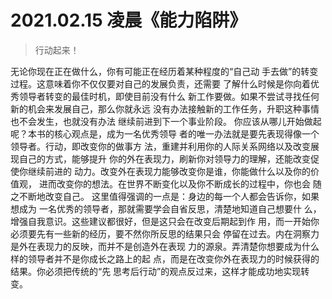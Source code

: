 # 2021.02.15 凌晨《能力陷阱》

> 行动起来！

无论你现在正在做什么，你有可能正在经历着某种程度的“自己动
手去做”的转变过程。这意味着你不仅仅要对自己的发展负责，还需要
了解什么时候是你向着优秀领导者转变的最佳时机，即使目前没有什么
新工作要做。如果不尝试寻找任何新的机会来发展自己，那么你就永远
没有办法接触新的工作任务，升职这种事情也不会发生，也就没有办法
继续前进到下一个事业阶段。
你应该从哪儿开始做起呢？本书的核心观点是，成为一名优秀领导
者的唯一办法就是要先表现得像一个领导者。行动，即改变你的做事方
法，重建并利用你的人际关系网络以及改变展现自己的方式，能够提升
你的外在表现力，刷新你对领导力的理解，还能改变促使你继续前进的
动力。改变外在表现力能够改变你是谁，你能做什么以及你的价值观，
进而改变你的想法。在世界不断变化以及你不断成长的过程中，你也会
随之不断地改变自己。
这里值得强调的一点是：身边的每一个人都会告诉你，如果想成为
一名优秀的领导者，那就需要学会自省反思，清楚地知道自己想要什
么，增强自我意识。这些建议都很好，但是这只会在改变后期起到作
用，而一开始你必须要先有一些新的经历，要不然你所反思的结果只会
停留在过去。内在洞察力是外在表现力的反映，而并不是创造外在表现
力的源泉。弄清楚你想要成为什么样的领导者并不是你成长之路上的起
点，而是在改变你外在表现力的时候获得的结果。你必须把传统的“先
思考后行动”的观点反过来，这样才能成功地实现转变。

